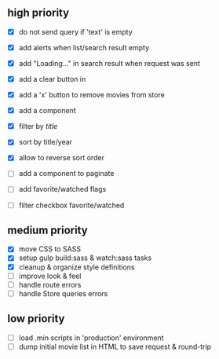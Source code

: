 ## high priority

- [x] do not send query if 'text' is empty

- [x] add alerts when list/search result empty
- [x] add "Loading..." in search result when request was sent
- [x] add a clear button in <movy-search>

- [x] add a 'x' button to remove movies from store

- [x] add a <movy-list-filter> component
 - [x] filter by *title*
 - [x] sort by title/year
 - [x] allow to reverse sort order
- [ ] add a <movy-list-pager>  component to paginate

- [ ] add favorite/watched flags
- [ ] filter checkbox favorite/watched

## medium priority

- [x] move CSS to SASS
- [x] setup gulp build:sass & watch:sass tasks
- [x] cleanup & organize style definitions
- [ ] improve look & feel
- [ ] handle route errors
- [ ] handle Store queries errors

## low priority

- [ ] load .min scripts in 'production' environment
- [ ] dump initial movie list in HTML to save request & round-trip
